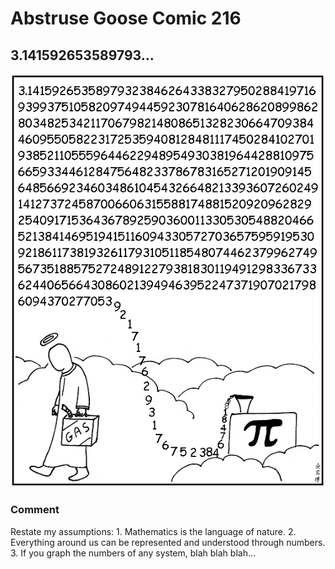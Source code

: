 # Abstruse Goose Comic 216
## 3.141592653589793...

![image](216.png)
### Comment
Restate my assumptions: 1. Mathematics is the language of nature. 2. Everything around us can be represented and understood through numbers. 3. If you graph the numbers of any system, blah blah blah...
